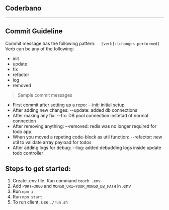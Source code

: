 ## **Coderbano**

---

## Commit Guideline

Commit message has the following pattern: `--[verb]:[changes performed]`
Verb can be any of the following:

* init
* update
* fix
* refactor
* log
* removed

> Sample commit messages

* First commit after setting up a repo: --init: initial setup
* After adding new changes: --update: added db connections
* After making any fix: --fix: DB pool connection instetad of normal connection
* After removing anything: --removed: redis was no longer required for todo app
* When you moved a repeting code-block as util function: --refactor: new util to validate array payload for todos
* After adding logs for debug: --log: added debudding logs inside update todo controller

## Steps to get started:


1. Create .env file. Run command `touch .env`
2. Add `PORT=3000` and `MONGO_URI=YOUR_MONGO_DB_PATH` in .env
3. Run `npm i`
4. Run `npm start`
5. To run client, use `./run.sh`